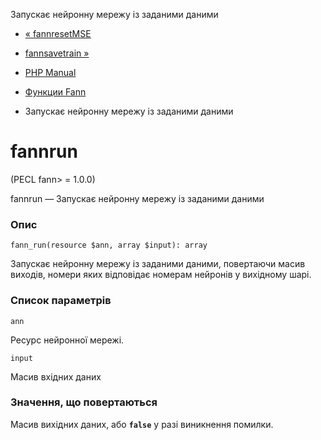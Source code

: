 Запускає нейронну мережу із заданими даними

-   [« fannresetMSE](function.fann-reset-mse.html)
    
-   [fannsavetrain »](function.fann-save-train.html)
    
-   [PHP Manual](index.html)
    
-   [Функции Fann](ref.fann.html)
    
-   Запускає нейронну мережу із заданими даними
    

# fannrun

(PECL fann> = 1.0.0)

fannrun — Запускає нейронну мережу із заданими даними

### Опис

```methodsynopsis
fann_run(resource $ann, array $input): array
```

Запускає нейронну мережу із заданими даними, повертаючи масив виходів, номери яких відповідає номерам нейронів у вихідному шарі.

### Список параметрів

`ann`

Ресурс нейронної мережі.

`input`

Масив вхідних даних

### Значення, що повертаються

Масив вихідних даних, або **`false`** у разі виникнення помилки.